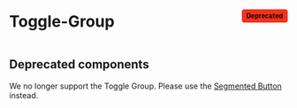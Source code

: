 <div style="display: inline-flex; align-items: center; justify-content: space-between; width: 100%;">
    <h1>Toggle-Group</h1>
    <img src="assets/deprecated.png" alt="Deprecated Component" />
</div>

## Deprecated components

We no longer support the Toggle Group. Please use the [Segmented Button](?path=/usage/beta-components-segmented-button--standard) instead.
